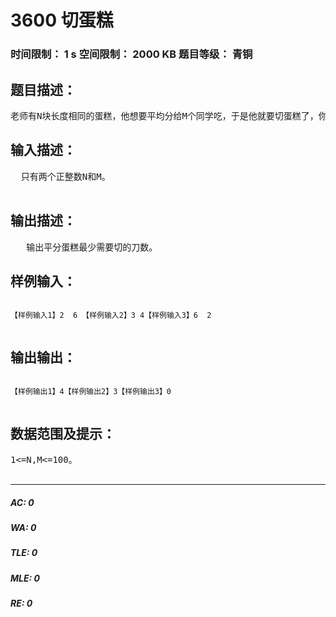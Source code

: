 # 3600 切蛋糕   
### 时间限制： 1 s     空间限制： 2000 KB     题目等级： 青铜  
## 题目描述：  

<pre>
老师有N块长度相同的蛋糕，他想要平均分给M个同学吃，于是他就要切蛋糕了，你能帮助老师计算最少要切多少刀才能给这M个同学平分。
</pre>
  
  
## 输入描述：  

<pre>
  只有两个正整数N和M。  

</pre>
  
  
## 输出描述：  

<pre>
   输出平分蛋糕最少需要切的刀数。
</pre>
  
  
## 样例输入：  

<pre><code>
【样例输入1】2  6 【样例输入2】3 4【样例输入3】6  2   

</code></pre>
  
  
## 输出输出：  

<pre><code>
【样例输出1】4【样例输出2】3【样例输出3】0  

</code></pre>
  
  
## 数据范围及提示：  

<pre>
1<=N,M<=100。  

</pre>
  
  
***  

##### AC: 0  
##### WA: 0  
##### TLE: 0  
##### MLE: 0  
##### RE: 0  
